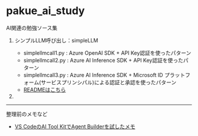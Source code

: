 # pakue_ai_study
AI関連の勉強ソース集

1. シンプルLLM呼び出し：simpleLLM

    - simplellmcall1.py : Azure OpenAI SDK + API Key認証を使ったパターン
    - simplellmcall2.py : Azure AI Inference SDK + API Key認証を使ったパターン
    - simplellmcall3.py : Azure AI Inference SDK + Microsoft ID プラットフォーム(サービスプリンシパル)による認証と承認を使ったパターン
    - [READMEはこちら](./simpleLLM/README.md)

2. 

---

整理前のメモなど

- [VS CodeのAI Tool KitでAgent Builderを試したメモ](ai-tool-kit_Agent-builder.md)